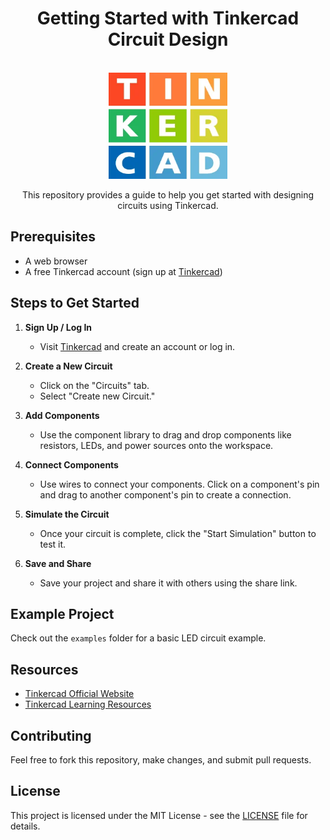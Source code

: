 <h1 align="center"> Getting Started with Tinkercad Circuit Design</h1>

<p align="center">  
<br>
<img src="/Images/logo-tinkercad-256.png" title="Tinkercad" alt="Tinkercad" width="190" height="170"/>
<be>
</p>
  
<p align="center">
This repository provides a guide to help you get started with designing circuits using Tinkercad. 
</p>

## Prerequisites

- A web browser
- A free Tinkercad account (sign up at [Tinkercad](https://www.tinkercad.com/))

## Steps to Get Started

1. **Sign Up / Log In**
   - Visit [Tinkercad](https://www.tinkercad.com/) and create an account or log in.

2. **Create a New Circuit**
   - Click on the "Circuits" tab.
   - Select "Create new Circuit."

3. **Add Components**
   - Use the component library to drag and drop components like resistors, LEDs, and power sources onto the workspace.

4. **Connect Components**
   - Use wires to connect your components. Click on a component's pin and drag to another component's pin to create a connection.

5. **Simulate the Circuit**
   - Once your circuit is complete, click the "Start Simulation" button to test it.

6. **Save and Share**
   - Save your project and share it with others using the share link.

## Example Project

Check out the `examples` folder for a basic LED circuit example.

## Resources

- [Tinkercad Official Website](https://www.tinkercad.com/)
- [Tinkercad Learning Resources](https://learn.tinkercad.com/)

## Contributing

Feel free to fork this repository, make changes, and submit pull requests.

## License

This project is licensed under the MIT License - see the [LICENSE](LICENSE) file for details.
